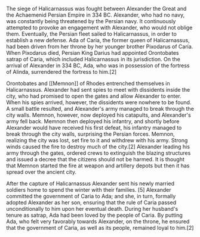 The siege of Halicarnassus was fought between Alexander the Great and the Achaemenid Persian Empire in 334 BC. Alexander, who had no navy, was constantly being threatened by the Persian navy. It continuously attempted to provoke an engagement with Alexander, who would not oblige them. Eventually, the Persian fleet sailed to Halicarnassus, in order to establish a new defense. Ada of Caria, the former queen of Halicarnassus, had been driven from her throne by her younger brother Pixodarus of Caria. When Pixodarus died, Persian King Darius had appointed Orontobates satrap of Caria, which included Halicarnassus in its jurisdiction. On the arrival of Alexander in 334 BC, Ada, who was in possession of the fortress of Alinda, surrendered the fortress to him.[2]

Orontobates and [[Memnon]] of Rhodes entrenched themselves in Halicarnassus. Alexander had sent spies to meet with dissidents inside the city, who had promised to open the gates and allow Alexander to enter. When his spies arrived, however, the dissidents were nowhere to be found. A small battle resulted, and Alexander's army managed to break through the city walls. Memnon, however, now deployed his catapults, and Alexander's army fell back. Memnon then deployed his infantry, and shortly before Alexander would have received his first defeat, his infantry managed to break through the city walls, surprising the Persian forces. Memnon, realizing the city was lost, set fire to it and withdrew with his army. Strong winds caused the fire to destroy much of the city.[2] Alexander leading his army through the gates, ordered crews to extinguish the blazing structures and issued a decree that the citizens should not be harmed. It is thought that Memnon started the fire at weapon and artillery depots but then it has spread over the ancient city.

After the capture of Halicarnassus Alexander sent his newly married soldiers home to spend the winter with their families. [5] Alexander committed the government of Caria to Ada; and she, in turn, formally adopted Alexander as her son, ensuring that the rule of Caria passed unconditionally to him upon her eventual death. During her husband's tenure as satrap, Ada had been loved by the people of Caria. By putting Ada, who felt very favorably towards Alexander, on the throne, he ensured that the government of Caria, as well as its people, remained loyal to him.[2]